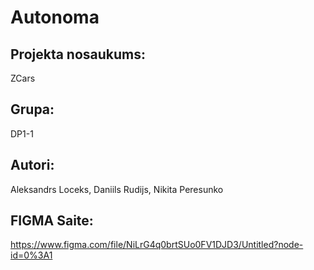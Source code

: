 # Autonoma

## Projekta nosaukums: 
ZCars

## Grupa: 
DP1-1 

## Autori: 
Aleksandrs Loceks,
Daniils Rudijs,
Nikita Peresunko

## FIGMA Saite: 
https://www.figma.com/file/NiLrG4q0brtSUo0FV1DJD3/Untitled?node-id=0%3A1
